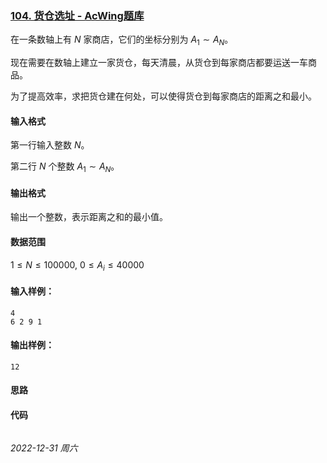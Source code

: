 ### [104. 货仓选址 - AcWing题库](https://www.acwing.com/problem/content/106/)

在一条数轴上有 $N$ 家商店，它们的坐标分别为 $A_1 \sim A_N$。

现在需要在数轴上建立一家货仓，每天清晨，从货仓到每家商店都要运送一车商品。

为了提高效率，求把货仓建在何处，可以使得货仓到每家商店的距离之和最小。

#### 输入格式

第一行输入整数 $N$。

第二行 $N$ 个整数 $A_1 \sim A_N$。

#### 输出格式

输出一个整数，表示距离之和的最小值。

#### 数据范围

$1 \leq N \leq 100000,$
$0 \leq A_i \leq 40000$

#### 输入样例：

```
4
6 2 9 1
```

#### 输出样例：

```
12
```

#### 思路



#### 代码

```cpp
```


*2022-12-31 周六*